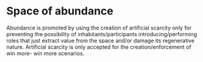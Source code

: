 # Space of abundance

Abundance is promoted by using the creation of artificial scarcity only for preventing the possibility of inhabitants/participants introducing/performing roles that just extract value from the space and/or damage its regenerative nature. Artificial scarcity is only accepted for the creation/enforcement of win more- win more scenarios.